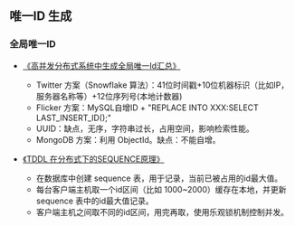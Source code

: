 ## 唯一ID 生成

### 全局唯一ID

* [《高并发分布式系统中生成全局唯一Id汇总》](https://blog.csdn.net/hemin1003/article/details/80921615)

  * Twitter 方案（Snowflake 算法）：41位时间戳+10位机器标识（比如IP，服务器名称等）+12位序列号\(本地计数器\)
  * Flicker 方案：MySQL自增ID + "REPLACE INTO XXX:SELECT LAST\_INSERT\_ID\(\);"
  * UUID：缺点，无序，字符串过长，占用空间，影响检索性能。
  * MongoDB 方案：利用 ObjectId。缺点：不能自增。

* [《TDDL 在分布式下的SEQUENCE原理》](https://blog.csdn.net/hdu09075340/article/details/79103851)

  * 在数据库中创建 sequence 表，用于记录，当前已被占用的id最大值。
  * 每台客户端主机取一个id区间（比如 1000~2000）缓存在本地，并更新 sequence 表中的id最大值记录。
  * 客户端主机之间取不同的id区间，用完再取，使用乐观锁机制控制并发。



